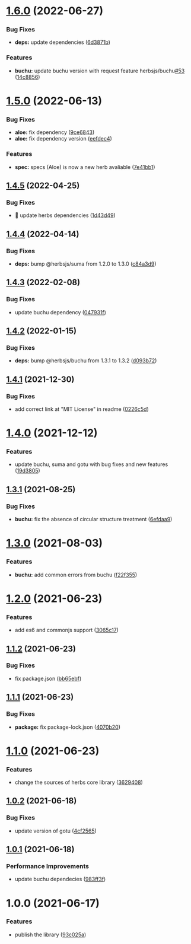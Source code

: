 # [1.6.0](https://github.com/herbsjs/herbs/compare/v1.5.0...v1.6.0) (2022-06-27)


### Bug Fixes

* **deps:** update dependencies ([6d3871b](https://github.com/herbsjs/herbs/commit/6d3871b6e49c1e028465d55249f86783b44ca9ce))


### Features

* **buchu:** update buchu version with request feature herbsjs/buchu[#53](https://github.com/herbsjs/herbs/issues/53) ([14c8856](https://github.com/herbsjs/herbs/commit/14c8856d94cda9403c51ce42ed0e7da6eff2a1ec))

# [1.5.0](https://github.com/herbsjs/herbs/compare/v1.4.5...v1.5.0) (2022-06-13)


### Bug Fixes

* **aloe:** fix dependency ([9ce6843](https://github.com/herbsjs/herbs/commit/9ce6843425a183fa7192e42bd03c1837b5d06aca))
* **aloe:** fix dependency version ([eefdec4](https://github.com/herbsjs/herbs/commit/eefdec4c1572a772e6cde2da2721ce98f2a1e8b6))


### Features

* **spec:** specs (Aloe) is now a new herb avaliable ([7e41bb1](https://github.com/herbsjs/herbs/commit/7e41bb1af4ad6f5726fff8cc880741b56a15df78))

## [1.4.5](https://github.com/herbsjs/herbs/compare/v1.4.4...v1.4.5) (2022-04-25)


### Bug Fixes

* 🐛 update herbs dependencies ([1d43d49](https://github.com/herbsjs/herbs/commit/1d43d497add426a84dd268f0aaa25987235ebae5))

## [1.4.4](https://github.com/herbsjs/herbs/compare/v1.4.3...v1.4.4) (2022-04-14)


### Bug Fixes

* **deps:** bump @herbsjs/suma from 1.2.0 to 1.3.0 ([c84a3d9](https://github.com/herbsjs/herbs/commit/c84a3d9f6f038f65d6dff08a03a4ed8618009dc9))

## [1.4.3](https://github.com/herbsjs/herbs/compare/v1.4.2...v1.4.3) (2022-02-08)


### Bug Fixes

* update buchu dependency ([047931f](https://github.com/herbsjs/herbs/commit/047931ffbdf1e1a989f0adf75ac6ba59c1db1e49))

## [1.4.2](https://github.com/herbsjs/herbs/compare/v1.4.1...v1.4.2) (2022-01-15)


### Bug Fixes

* **deps:** bump @herbsjs/buchu from 1.3.1 to 1.3.2 ([d093b72](https://github.com/herbsjs/herbs/commit/d093b72fb833bc45339fec852fbcd11ea3b441ff))

## [1.4.1](https://github.com/herbsjs/herbs/compare/v1.4.0...v1.4.1) (2021-12-30)


### Bug Fixes

* add correct link at "MIT License" in readme ([0226c5d](https://github.com/herbsjs/herbs/commit/0226c5dcf7290931171c14630de87768d70a1d76))

# [1.4.0](https://github.com/herbsjs/herbs/compare/v1.3.1...v1.4.0) (2021-12-12)


### Features

* update buchu, suma and gotu with bug fixes and new features ([19d3805](https://github.com/herbsjs/herbs/commit/19d3805bf04596d146cc383516e069fd0dd29c4a))

## [1.3.1](https://github.com/herbsjs/herbs/compare/v1.3.0...v1.3.1) (2021-08-25)


### Bug Fixes

* **buchu:** fix the absence of circular structure treatment ([6efdaa9](https://github.com/herbsjs/herbs/commit/6efdaa9e46412e9e02274ecf2a270ae2ca7abdc7))

# [1.3.0](https://github.com/herbsjs/herbs/compare/v1.2.0...v1.3.0) (2021-08-03)


### Features

* **buchu:** add common errors from buchu ([f22f355](https://github.com/herbsjs/herbs/commit/f22f355b44260e0e7a029c2cd43aaba94b1fbb57))

# [1.2.0](https://github.com/herbsjs/herbs/compare/v1.1.2...v1.2.0) (2021-06-23)


### Features

* add es6 and commonjs support ([3065c17](https://github.com/herbsjs/herbs/commit/3065c17a9cac39dd5a75040167514c940dff56ed))

## [1.1.2](https://github.com/herbsjs/herbs/compare/v1.1.1...v1.1.2) (2021-06-23)


### Bug Fixes

* fix package.json ([bb65ebf](https://github.com/herbsjs/herbs/commit/bb65ebfde96c280e5184259cc4de6d3b16db88aa))

## [1.1.1](https://github.com/herbsjs/herbs/compare/v1.1.0...v1.1.1) (2021-06-23)


### Bug Fixes

* **package:** fix package-lock.json ([4070b20](https://github.com/herbsjs/herbs/commit/4070b205035e41ed583cd4e1a21c528150407dfd))

# [1.1.0](https://github.com/herbsjs/herbs/compare/v1.0.2...v1.1.0) (2021-06-23)


### Features

* change the sources of herbs core library ([3629408](https://github.com/herbsjs/herbs/commit/362940803466e8342efaf21090c005a3e3cdd66c))

## [1.0.2](https://github.com/herbsjs/herbs/compare/v1.0.1...v1.0.2) (2021-06-18)


### Bug Fixes

* update version of gotu ([4cf2565](https://github.com/herbsjs/herbs/commit/4cf25653942751556e2073bd1e0239c4cf945287))

## [1.0.1](https://github.com/herbsjs/herbs/compare/v1.0.0...v1.0.1) (2021-06-18)


### Performance Improvements

* update buchu dependecies ([983ff3f](https://github.com/herbsjs/herbs/commit/983ff3f1e7844783400ea06efedc7e8b1b98775c))

# 1.0.0 (2021-06-17)


### Features

* publish the library ([93c025a](https://github.com/jhomarolo/herbs/commit/93c025ab76707c3cbd7c04c8561907221e348cb8))
